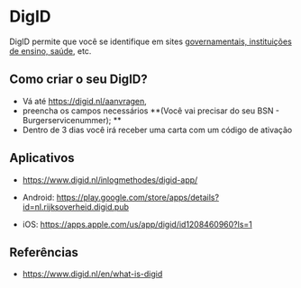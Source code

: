 # DigID


DigID permite que você se identifique em sites [governamentais, instituições de ensino, saúde](https://www.digid.nl/en/wat-is-digid/wie-doen-mee), etc. 


## Como criar o seu DigID? 

- Vá até https://digid.nl/aanvragen, 
- preencha os campos necessários **(Você vai precisar do seu BSN - Burgerservicenummer); **
- Dentro de 3 dias você irá receber uma carta com um código de ativação

## Aplicativos

- https://www.digid.nl/inlogmethodes/digid-app/


- Android: https://play.google.com/store/apps/details?id=nl.rijksoverheid.digid.pub
- iOS: https://apps.apple.com/us/app/digid/id1208460960?ls=1


## Referências

- https://www.digid.nl/en/what-is-digid
